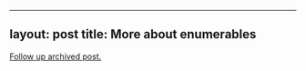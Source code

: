 
---
layout: post
title: More about enumerables
---
[Follow up archived post.](/alex.ciobanu.org/index5a6a.html)